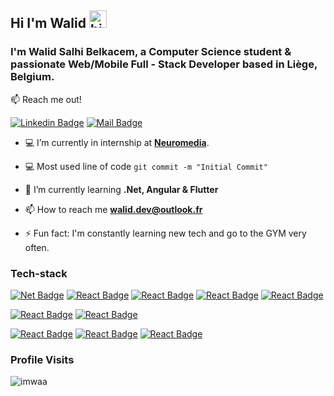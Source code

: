 ## Hi I'm Walid <img src="https://user-images.githubusercontent.com/1303154/88677602-1635ba80-d120-11ea-84d8-d263ba5fc3c0.gif" width="28px" alt="hi">

### I'm Walid Salhi Belkacem, a Computer Science student &  passionate Web/Mobile Full - Stack Developer based in Liège, Belgium.


:mailbox: Reach me out!

[![Linkedin Badge](https://img.shields.io/badge/LinkedIn-0077B5?style=for-the-badge&logo=linkedin&logoColor=white)](https://www.linkedin.com/in/walid-salhi-belkacem/) [![Mail Badge](https://img.shields.io/badge/Microsoft_Outlook-0078D4?style=for-the-badge&logo=microsoft-outlook&logoColor=white)](mailto:walid.dev@outlook.fr)
 <!-- [![Mail Badge](https://img.shields.io/badge/Discord-7289DA?style=for-the-badge&logo=discord&logoColor=white)](https://instagram.com/islempenywis) -->


- 💻 I’m currently in internship at [**Neuromedia**](https://neuromedia.io/).
- :computer: Most used line of code `git commit -m "Initial Commit"`
- 🌱 I’m currently learning **.Net, Angular & Flutter**

- 📫 How to reach me **walid.dev@outlook.fr**
- ⚡ Fun fact: I'm constantly learning new tech and go to the GYM very often.

### Tech-stack
[![Net Badge](https://img.shields.io/badge/.NET-5C2D91?style=for-the-badge&logo=.net&logoColor=white)](#)
[![React Badge](https://img.shields.io/badge/Angular-DD0031?style=for-the-badge&logo=angular&logoColor=white)](#)
[![React Badge](https://img.shields.io/badge/Node.js-43853D?style=for-the-badge&logo=node.js&logoColor=white)](#)
[![React Badge](https://img.shields.io/badge/PHP-777BB4?style=for-the-badge&logo=php&logoColor=white)](#)
[![React Badge](https://img.shields.io/badge/Flutter-02569B?style=for-the-badge&logo=flutter&logoColor=white)](#)

[![React Badge](https://img.shields.io/badge/Bootstrap-563D7C?style=for-the-badge&logo=bootstrap&logoColor=white)](#)
[![React Badge](https://img.shields.io/badge/Material--UI-0081CB?style=for-the-badge&logo=material-ui&logoColor=white)](#)


[![React Badge](https://img.shields.io/badge/Microsoft_SQL_Server-CC2927?style=for-the-badge&logo=microsoft-sql-server&logoColor=white)](#)
[![React Badge](https://img.shields.io/badge/MongoDB-4EA94B?style=for-the-badge&logo=mongodb&logoColor=white)](#)
[![React Badge](https://img.shields.io/badge/MySQL-00000F?style=for-the-badge&logo=mysql&logoColor=white)](#)

<!-- ### Programming Languages
[![React Badge](https://img.shields.io/badge/C%23-239120?style=for-the-badge&logo=c-sharp&logoColor=white)](#)
[![React Badge](https://img.shields.io/badge/C-00599C?style=for-the-badge&logo=c&logoColor=white)](#)
[![React Badge](https://img.shields.io/badge/JavaScript-F7DF1E?style=for-the-badge&logo=javascript&logoColor=black)](#)
[![React Badge](https://img.shields.io/badge/PHP-777BB4?style=for-the-badge&logo=php&logoColor=white)](#)
[![React Badge](https://img.shields.io/badge/HTML5-E34F26?style=for-the-badge&logo=html5&logoColor=white)](#)
[![React Badge](https://img.shields.io/badge/CSS3-1572B6?style=for-the-badge&logo=css3&logoColor=white)](#)
[![React Badge](https://img.shields.io/badge/Dart-0175C2?style=for-the-badge&logo=dart&logoColor=white)](#) -->

<!-- #### CV/Resume
- :paperclip: [My Resume/CV](https://github.com/ipenywis/ipenywis/blob/master/resumes/resume%20v1.0.pdf) -->


### Profile Visits 
<p align="left"> <img src="https://komarev.com/ghpvc/?username=imwaa&label=Profile%20views&color=0e75b6&style=flat" alt="imwaa" /> </p>

<!-- <p><img align="left" src="https://github-readme-stats.vercel.app/api/top-langs?username=imwaa&show_icons=true&locale=en&layout=compact" alt="imwaa" /></p> -->
